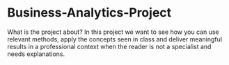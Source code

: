 # Business-Analytics-Project
What is the project about?  In this project we want to see how you can use relevant methods, apply the concepts seen in class and deliver meaningful results in a professional context when the reader is not a specialist and needs explanations. 
